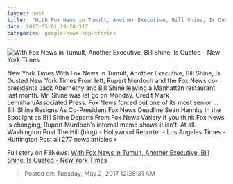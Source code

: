```yaml
---
layout: post
title:  "With Fox News in Tumult, Another Executive, Bill Shine, Is Ousted - New York Times"
date: 2017-05-01 19:28:31Z
categories: google-news-top-stories
---
```


![With Fox News in Tumult, Another Executive, Bill Shine, Is Ousted - New York Times](https://static01.nyt.com/images/2017/05/02/business/02SHINE/02SHINE-facebookJumbo.jpg)

New York Times With Fox News in Tumult, Another Executive, Bill Shine, Is Ousted New York Times From left, Rupert Murdoch and the Fox News co-presidents Jack Abernethy and Bill Shine leaving a Manhattan restaurant last month. Mr. Shine was let go on Monday. Credit Mark Lennihan/Associated Press. Fox News forced out one of its most senior ... Bill Shine Resigns As Co-President Fox News Deadline Sean Hannity in the Spotlight as Bill Shine Departs From Fox News Variety If you think Fox News is changing, Rupert Murdoch's internal memo shows it isn't. At all. Washington Post The Hill (blog) - Hollywood Reporter - Los Angeles Times - Huffington Post all 277 news articles »


Full story on F3News: [With Fox News in Tumult, Another Executive, Bill Shine, Is Ousted - New York Times](http://www.f3nws.com/n/QzfhSH)

> Posted on: Tuesday, May 2, 2017 12:28:31 AM
